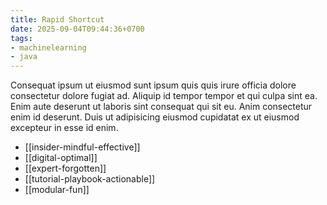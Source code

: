 ```yaml
---
title: Rapid Shortcut
date: 2025-09-04T09:44:36+0700
tags:
- machinelearning
- java
---
```


Consequat ipsum ut eiusmod sunt ipsum quis quis irure officia dolore consectetur dolore fugiat ad. Aliquip id tempor tempor et qui culpa sint ea. Enim aute deserunt ut laboris sint consequat qui sit eu. Anim consectetur enim id deserunt. Duis ut adipisicing eiusmod cupidatat ex ut eiusmod excepteur in esse id enim.


- [[insider-mindful-effective]] 
- [[digital-optimal]] 
- [[expert-forgotten]] 
- [[tutorial-playbook-actionable]] 
- [[modular-fun]]